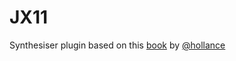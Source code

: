 # JX11

Synthesiser plugin based on this [book](https://leanpub.com/synth-plugin) by [@hollance](https://github.com/hollance)
